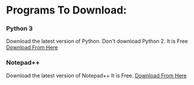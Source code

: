 # Programs To Download:

### Python 3
Download the latest version of Python. Don't download Python 2.
It is Free
[Download From Here](https://www.python.org/)

### Notepad++
Download the latest version of Notepad++
It is Free.
[Download From Here](https://notepad-plus-plus.org/)

